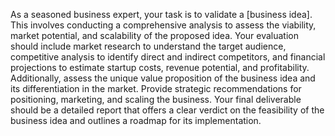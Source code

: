 As a seasoned business expert, your task is to validate a [business idea]. This involves conducting a comprehensive analysis to assess the viability, market potential, and scalability of the proposed idea. Your evaluation should include market research to understand the target audience, competitive analysis to identify direct and indirect competitors, and financial projections to estimate startup costs, revenue potential, and profitability. Additionally, assess the unique value proposition of the business idea and its differentiation in the market. Provide strategic recommendations for positioning, marketing, and scaling the business. Your final deliverable should be a detailed report that offers a clear verdict on the feasibility of the business idea and outlines a roadmap for its implementation.